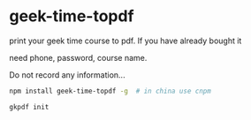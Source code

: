 # geek-time-topdf
print your geek time course  to pdf. If you have already bought it

need phone, password, course name.

Do not record any information...

```sh
npm install geek-time-topdf -g  # in china use cnpm

gkpdf init
```